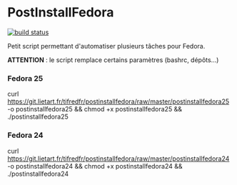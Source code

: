 # PostInstallFedora
[![build status](https://git.lietart.fr/tifredfr/postinstallfedora/badges/master/build.svg)](https://git.lietart.fr/tifredfr/postinstallfedora/commits/master)

Petit script permettant d'automatiser plusieurs tâches pour Fedora.

**ATTENTION** : le script remplace certains paramètres (bashrc, dépôts...)
### Fedora 25
curl https://git.lietart.fr/tifredfr/postinstallfedora/raw/master/postinstallfedora25 -o postinstallfedora25 && chmod +x postinstallfedora25 && ./postinstallfedora25


### Fedora 24
curl https://git.lietart.fr/tifredfr/postinstallfedora/raw/master/postinstallfedora24 -o postinstallfedora24 && chmod +x postinstallfedora24 && ./postinstallfedora24
